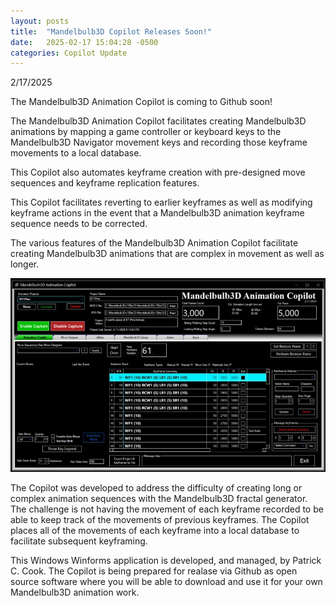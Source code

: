 ```yaml
---
layout: posts
title:  "Mandelbulb3D Copilot Releases Soon!"
date:   2025-02-17 15:04:28 -0500
categories: Copilot Update
---
```

2/17/2025 

The Mandelbulb3D Animation Copilot is coming to Github soon!

The Mandelbulb3D Animation Copilot facilitates creating Mandelbulb3D animations by mapping a game controller or keyboard keys to the Mandelbulb3D Navigator movement keys and recording those keyframe movements to a local database.

This Copilot also automates keyframe creation with pre-designed move sequences and keyframe replication features.

This Copilot facilitates reverting to earlier keyframes as well as modifying keyframe actions in the event that a Mandelbulb3D animation keyframe sequence needs to be corrected.

The various features of the Mandelbulb3D Animation Copilot facilitate creating Mandelbulb3D animations that are complex in movement as well as longer.

<img src="/assets/images/MB Copilot Main Screen 800x600.JPG">

The Copilot was developed to address the difficulty of creating long or complex animation sequences with the Mandelbulb3D fractal generator. The challenge is not having the movement of each keyframe recorded to be able to keep track of the movements of previous keyframes. The Copilot places all of the movements of each keyframe into a local database to facilitate subsequent keyframing.

This Windows Winforms application is developed, and managed, by Patrick C. Cook. The Copilot is being prepared for realase via Github as open source software where you will be able to download and use it for your own Mandelbulb3D animation work. 
